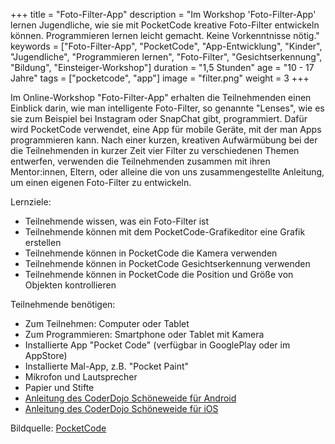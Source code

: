 +++
title = "Foto-Filter-App"
description = "Im Workshop 'Foto-Filter-App' lernen Jugendliche, wie sie mit PocketCode kreative Foto-Filter entwickeln können. Programmieren lernen leicht gemacht. Keine Vorkenntnisse nötig."
keywords = ["Foto-Filter-App", "PocketCode", "App-Entwicklung", "Kinder", "Jugendliche", "Programmieren lernen", "Foto-Filter", "Gesichtserkennung", "Bildung", "Einsteiger-Workshop"]
duration = "1,5 Stunden"
age = "10 - 17 Jahre"
tags = ["pocketcode", "app"]
image = "filter.png"
weight = 3
+++

Im Online-Workshop "Foto-Filter-App" erhalten die Teilnehmenden einen Einblick darin, 
wie man intelligente Foto-Filter, so genannte "Lenses", wie es sie zum Beispiel bei Instagram oder SnapChat gibt, programmiert. 
Dafür wird PocketCode verwendet, eine App für mobile Geräte, mit der man Apps programmieren kann. 
Nach einer kurzen, kreativen Aufwärmübung bei der die Teilnehmenden in kurzer Zeit vier Filter zu verschiedenen Themen entwerfen,
verwenden die Teilnehmenden zusammen mit ihren Mentor:innen, Eltern, oder alleine die von uns zusammengestellte
Anleitung, um einen eigenen Foto-Filter zu entwickeln.

Lernziele:
* Teilnehmende wissen, was ein Foto-Filter ist
* Teilnehmende können mit dem PocketCode-Grafikeditor eine Grafik erstellen
* Teilnehmende können in PocketCode die Kamera verwenden
* Teilnehmende können in PocketCode Gesichtserkennung verwenden
* Teilnehmende können in PocketCode die Position und Größe von Objekten kontrollieren

Teilnehmende benötigen:
* Zum Teilnehmen: Computer oder Tablet
* Zum Programmieren: Smartphone oder Tablet mit Kamera
* Installierte App "Pocket Code" (verfügbar in GooglePlay oder im AppStore)
* Installierte Mal-App, z.B. "Pocket Paint"
* Mikrofon und Lautsprecher
* Papier und Stifte
* [Anleitung des CoderDojo Schöneweide für Android](https://coderdojo-schoeneweide.github.io/docs/anleitung-pocketcode-ar-android.pdf)
* [Anleitung des CoderDojo Schöneweide für iOS](https://coderdojo-schoeneweide.github.io/docs/anleitung-pocketcode-ar-ios.pdf)


Bildquelle: [PocketCode](https://wiki.catrobat.org/bin/view/Education/Tinkering%20With%20Your%20Phone/Face%20Recognition/)
